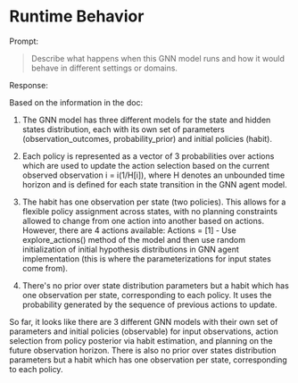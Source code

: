 # Runtime Behavior

Prompt:

> Describe what happens when this GNN model runs and how it would behave in different settings or domains.

Response:

Based on the information in the doc:

1. The GNN model has three different models for the state and hidden states distribution, each with its own set of parameters (observation_outcomes, probability_prior) and initial policies (habit).

2. Each policy is represented as a vector of 3 probabilities over actions which are used to update the action selection based on the current observed observation i = i(1/H[i]), where H denotes an unbounded time horizon and is defined for each state transition in the GNN agent model.

3. The habit has one observation per state (two policies). This allows for a flexible policy assignment across states, with no planning constraints allowed to change from one action into another based on actions. However, there are 4 actions available: Actions = [1] - Use explore_actions() method of the model and then use random initialization of initial hypothesis distributions in GNN agent implementation (this is where the parameterizations for input states come from).

4. There's no prior over state distribution parameters but a habit which has one observation per state, corresponding to each policy. It uses the probability generated by the sequence of previous actions to update. 

So far, it looks like there are 3 different GNN models with their own set of parameters and initial policies (observable) for input observations, action selection from policy posterior via habit estimation, and planning on the future observation horizon. There is also no prior over states distribution parameters but a habit which has one observation per state, corresponding to each policy.